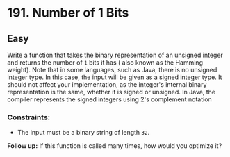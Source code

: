 # 191. Number of 1 Bits

## Easy

Write a function that takes the binary representation of an unsigned integer and returns the number of `1` bits it has (
also known as the Hamming weight). Note that in some languages, such as Java, there is no unsigned integer type. In this
case, the input will be given as a signed integer type. It should not affect your implementation, as the integer's
internal binary representation is the same, whether it is signed or unsigned. In Java, the compiler represents the
signed integers using 2's complement notation

### Constraints:

- The input must be a binary string of length `32`.

**Follow up:** If this function is called many times, how would you optimize it?
